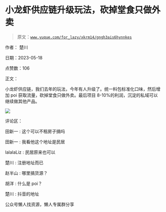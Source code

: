 # 小龙虾供应链升级玩法，砍掉堂食只做外卖

> 原文：[`www.yuque.com/for_lazy/xkrm14/gngh3ais6hynnkes`](https://www.yuque.com/for_lazy/xkrm14/gngh3ais6hynnkes)

作者： 楚川

日期：2023-05-18

点赞数：106

正文：

小龙虾供应链，我们去年的玩法，今年有人升级了。统一料包标准化口味，然后增加 poi 获取流量，砍掉堂食只做外卖。最后项目 8-10%的利润，沉淀的私域可以继续做其他产品。

![](img/c130909c6308afbfdd82fb536c77df66.png)

评论区：

田新一 : 这个可以不租房子搞吗

田新一 : 我看他这个地址是民居

lalalaLiz : 民居原来也可以

楚川 : 注册地址而已

赵半山 : 哪里搞货源？

胡洋 : 什么是 poi？

楚川 : 抖音的地址

公众号懒人找资源，懒人专属群分享


